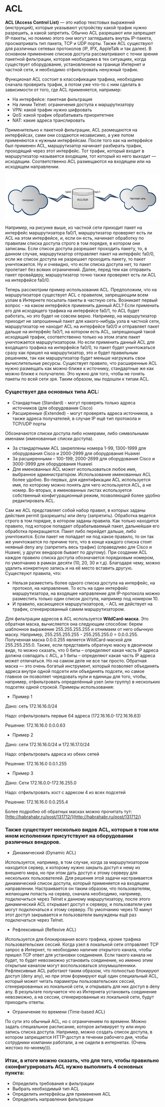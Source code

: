 # ACL

**ACL \(Access Control List\)** — это набор текстовых выражений \(инструкций\), которые указывают устройству какой трафик нужно разрешить, а какой запретить. Обычно ACL разрешают или запрещает IP-пакеты, но помимо этого они могут заглядывать внутрь IP-пакета, просматривать тип пакета, TCP и UDP порты. Также ACL существуют для различных сетевых протоколов \(IP, IPX, AppleTalk и так далее\). В основном применение списков доступа рассматривают с точки зрения пакетной фильтрации, которая необходима в тех ситуациях, когда существует оборудование, установленное на границе Интернет и частной сети, и необходимо отфильтровать ненужный трафик.

Функционал ACL состоит в классификации трафика, необходимо сначала проверить трафик, а потом уже что-то с ним сделать в зависимости от того, где ACL применяется, например:

* На интерфейсе: пакетная фильтрация
* На линии Telnet: ограничения доступа к маршрутизатору
* VPN: какой трафик нужно шифровать
* QoS: какой трафик обрабатывать приоритетнее
* NAT: какие адреса транслировать

Применительно к пакетной фильтрации, ACL размещаются на интерфейсах, сами они создаются независимо, а уже потом применяются к нужным интерфейсам. После того как на интерфейсе был применен ACL, маршрутизатор начинает разбирать трафик, проходящий через этот интерфейс. Тот трафик, который входит в маршрутизатор называется входящим, тот который из него выходит — исходящим. Соответственно ACL размещаются на входящем или на исходящем направлении.

![](../.gitbook/assets/acl_plan.png)

Например, на рисунке выше, из частной сети приходит пакет на интерфейс маршрутизатора fa0/1, маршрутизатор проверяет есть ли ACL на этом интерфейсе, и, если он есть, начинает обработку по правилам списка доступа строго в том порядке, в котором они записаны. Если список доступа разрешает проходить пакету, то, в данном случае, маршрутизатор отправляет пакет на интерфейс fa0/0, если же список доступа не разрешает проходить пакету, то пакет уничтожается. Ну и очевидно, что если списка доступа нет, то пакет пролетает без всяких ограничений. Далее, перед тем как отправить пакет провайдеру, маршрутизатор точно также проверяет есть ли ACL на интерфейсе fa0/0.

Теперь рассмотрим пример использования ACL. Предположим, что на маршрутизаторе существует ACL с правилом, запрещающим всем узлам в Интернете посылать пакеты в частную сеть. Возникает первый вопрос - на каком интерфейсе применить данный ACL? Если применить его для исходящего трафика на интерфейсе fa0/1, то ACL будет работать, но это будет не совсем верно. Например, на маршрутизатор приходит не запрошенный пакет для какого-нибудь узла в частной сети, маршрутизатор не находит ACL на интерфейсе fa0/0 и отправляет пакет дальше на интерфейс fa0/1, на котором есть ACL, запрещающий такой исходящий трафик, соответственно только на этом этапе пакет уничтожается маршрутизатором. Но если применить данный ACL для входящего трафика на интерфейсе fa0/0, то пакет будет уничтожаться сразу как пришел на маршрутизатор, это и будет правильным решением, так как маршрутизатор будет меньше нагружать свои вычислительные ресурсы. Существует правило, что расширенные ACL нужно размещать как можно ближе к источнику, стандартные же как можно ближе к получателю. Это нужно для того, чтобы не гонять пакеты по всей сети зря. Таким образом, мы подошли к типам ACL.

### **Существует два основных типа ACL:**

* Стандартные \(Standard\) - могут проверять только адреса источников \(для оборудования Cisco\)
* Расширенные \(Extended\) - могут проверять адреса источников, а также адреса получателей, в случае IP ещё тип протокола и TCP/UDP порты

Обозначаются списки доступа либо номерами, либо символьными именами \(именованные списки доступа\).

* За стандартными ACL закреплены номера 1-99, 1300-1999 для оборудования Cisco и 2000-2999 для оборудования Huawei
* За расширенными – 100-199; 2000-2699 для оборудования Cisco и 3000-3999 для оборудования Huawei
* Для именованных ACL может использоваться любое имя, выбранное администратором. Использование именованных ACL более удобно. Во-первых, для идентификации ACL используется имя, по которому можно понять для чего используется ACL, а не номер. Во-вторых, в именованных листах используется собственный конфигурационный режим, позволяющий более удобно редактировать ACL.

Сам же ACL представляет собой набор правил, в которых заданы действия permit \(разрешить\) или deny \(запретить\). Обработка ведется строго в том порядке, в котором заданы правила. Как только находится правило, под которое попадает обрабатываемый пакет, дальнейшая его обработка прекращается. Пакет либо перейдет дальше, либо уничтожится. Если пакет не попадает ни под какое правило, то он так же уничтожается по причине того, что в конце каждого списка стоит неявный deny any \(запретить весь трафик\) \(справедливо для Cisco и Huawei, у других вендоров бывает по другому\). При создании ACL каждое правило списка доступа обозначается порядковым номером, по умолчанию в рамках десяти \(10, 20, 30 и т.д\). Благодаря чему, можно удалить конкретную запись и на её место вставить другую. Существуют правила, что:

* Нельзя разместить более одного списка доступа на интерфейс, на протокол, на направление. То есть на один интерфейс маршрутизатора, на входящее направление для IP-протокола можно разместить только один список доступа, например под номером 10.
* И правило, касающееся маршрутизаторов, - ACL не действует на трафик, сгенерированный самим маршрутизатором.

Для фильтрации адресов в ACL используется **WildCard-маска**. Это обратная маска, вычисляется она следующим способом: берем шаблонное выражение 255.255.255.255 и отнимаем от него обычную маску. Например, 255.255.255.255 - 255.255.255.0 = 0.0.0.255. Полученная маска 0.0.0.255 является WildCard-маской для 255.255.255.0. Также, если представить обратную маску в двоичном виде, то можно сказать, что 0 биты – определяют какая часть IP адреса должна совпадать с ACL, а 1 биты – определяют какая часть IP адреса может отличаться. Но на самом деле не все так просто. Обратная маска — это очень богатый инструмент, который позволяет объединять адреса внутри одной подсети или объединять подсети, но самое главное он позволяет чередовать нули и единицы для того, чтобы, например, отфильтровать определённый узел \(или группу\) в нескольких подсетях одной строкой. Примеры использования:

* Пример 1

Дано: сеть 172.16.16.0/24

Надо: отфильтровать первые 64 адреса \(172.16.16.0-172.16.16.63\)

Решение: 172.16.16.0 0.0.0.63

* Пример 2

Дано: сети 172.16.16.0/24 и 172.16.17.0/24

Надо: отфильтровать адреса из обеих сетей

Решение: 172.16.16.0 0.0.1.255

* Пример 3

Дано: Сети 172.16.0.0-172.16.255.0

Надо: отфильтровать хост с адресом 4 из всех подсетей

Решение: 172.16.16.0 0.0.255.4

Более подробно об обратных масках можно прочитать тут: [http://habrahabr.ru/post/131712/](http://habrahabr.ru/post/131712/)

### **Также существует несколько видов ACL, которые в том или ином исполнении присутствуют на оборудовании различных вендоров.**

* Динамический \(Dynamic ACL\)

Используется, например, в том случае, когда за маршрутизатором находится сервер, к которому нужно закрыть доступ к нему из внешнего мира, но при этом дать доступ к этому серверу для нескольких пользователей. Для решения этой задачи настраивается динамический список доступа, который применяется на входящем направлении. Настраивается он таким образом, что пользователям, желающим попасть на сервер, сначала необходимо, например, подключиться через Telnet к данному маршрутизатору, после этого динамический ACL открывает доступ к серверу, и пользователи уже могут подключаться к этому серверу. По умолчанию через 10 минут этот доступ закрывается и пользователи вынуждены ещё раз подключаться через Telnet.

* Рефлексивный \(Reflexive ACL\)

Используется для блокирования всего трафика, кроме трафика пользовательских сессий. Когда узел в локальной сети отправляет TCP запрос в Интернет, то необходимо наличие открытого канала, чтобы пришел TCP ответ для установки соединения. Если такого канала не будет, то будет невозможно установить соединение, но именно этим открытым каналом могут воспользоваться злоумышленники. Рефлексивные ACL работают таким образом, что полностью блокируют доступ \(deny any\), но при этом формируют ещё один специальный ACL, который может читать параметры пользовательских сессий, сгенерированных из локальной сети, и открывать для них доступ в deny any. В результате получается что из Интернета установить соединение невозможно, а на сессии, сгенерированные из локальной сети, будут приходить ответы.

* Ограничение по времени \(Time-based ACL\)

По сути это обычный ACL, но с ограничением по времени. Можно задать специальное расписание, которое активирует ту или иную запись списка доступа. Например, можно создать список доступа, в котором запрещается HTTP-доступ в течении рабочего дня, чтобы сотрудники компании работали, а не сидели в интернетах. \(Очень жестоко по-моему\)\)\).

### **Итак, в итоге можно сказать, что для того, чтобы правильно сконфигурировать ACL нужно выполнить 4 основных пункта:**

* Определить требования к фильтрации
* Выбрать необходимый тип ACL
* Определить интерфейсы для применения ACL
* Определить направления фильтрации

